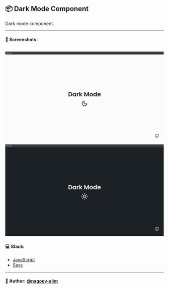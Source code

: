 ## 📦 Dark Mode Component

Dark mode component.

---
#### 🌄 Screenshots:
![App Screenshot](assets/images/preview01.png)
![App Screenshot](assets/images/preview02.png)
-----

#### 💻 Stack:

- [JavaScript](https://learn.javascript.ru/)
- [Sass](https://sass-lang.com/)

-----
#### 🙌 Author: [@nagoev-alim](https://github.com/nagoev-alim)
